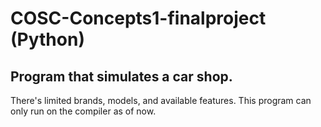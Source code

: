 # COSC-Concepts1-finalproject (Python)
## Program that simulates a car shop. 
There's limited brands, models, and available features.
This program can only run on the compiler as of now. 
